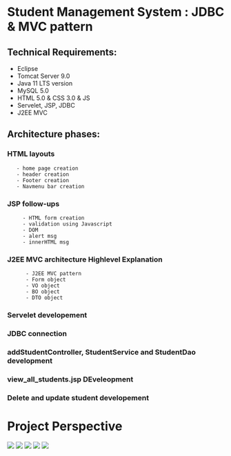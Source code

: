 # Student Management System :  JDBC & MVC pattern

## Technical Requirements:
- Eclipse
- Tomcat Server 9.0
- Java 11 LTS version
- MySQL 5.0
- HTML 5.0 & CSS 3.0 & JS 
- Servelet, JSP, JDBC
- J2EE MVC

## Architecture phases: 

### HTML layouts
       - home page creation
       - header creation
       - Footer creation
       - Navmenu bar creation

### JSP follow-ups
         - HTML form creation
         - validation using Javascript
         - DOM
         - alert msg
         - innerHTML msg
### J2EE MVC architecture Highlevel Explanation
          - J2EE MVC pattern
          - Form object
          - VO object
          - BO object
          - DTO object
### Servelet developement
### JDBC connection
### addStudentController, StudentService and StudentDao development
### view_all_students.jsp DEveleopment
### Delete and update student developement


# Project Perspective
![](https://github.com/poojarathore30/student_managemnet_system-JDBC/blob/master/images/sms1.PNG)
![](https://github.com/poojarathore30/student_managemnet_system-JDBC/blob/master/images/sms2.PNG)
![](https://github.com/poojarathore30/student_managemnet_system-JDBC/blob/master/images/sms3.PNG)
![](https://github.com/poojarathore30/student_managemnet_system-JDBC/blob/master/images/sms4.PNG)
![](https://github.com/poojarathore30/student_managemnet_system-JDBC/blob/master/images/sms5.PNG)

	  




 
